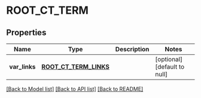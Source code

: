 # ROOT_CT_TERM

## Properties
Name | Type | Description | Notes
------------ | ------------- | ------------- | -------------
**var_links** | [**ROOT_CT_TERM_LINKS**](RootCtTermLinks.md) |  | [optional] [default to null]

[[Back to Model list]](../README.md#documentation-for-models) [[Back to API list]](../README.md#documentation-for-api-endpoints) [[Back to README]](../README.md)


